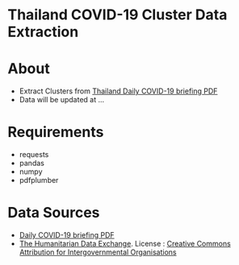 # Thailand COVID-19 Cluster Data Extraction
# About
- Extract Clusters from [Thailand Daily COVID-19 briefing PDF](https://www.thaigov.go.th/news/contents/details/29299)
- Data will be updated at ...
# Requirements
- requests
- pandas
- numpy
- pdfplumber
# Data Sources
- [Daily COVID-19 briefing PDF](https://www.thaigov.go.th/news/contents/details/29299)
- [The Humanitarian Data Exchange](https://data.humdata.org/dataset/thailand-administrative-boundaries).
  License : [Creative Commons Attribution for Intergovernmental Organisations](https://data.humdata.org/about/license)